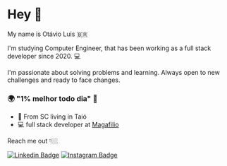 # Hey 👋

My name is Otávio Luis 🇧🇷

I'm studying Computer Engineer, that has been working as a full stack developer since 2020.  💻

I'm passionate about solving problems and learning. Always open to new challenges and ready to face changes.

### 🌍 "1% melhor todo dia" 🧠

- 📍 From SC living in Taió
- 💻 full stack developer at [Magafilio](https://magafilio.com.br/)

Reach me out 👇🏼

 [![Linkedin Badge](https://img.shields.io/badge/-LinkedIn-blue?style=flat-square&logo=Linkedin&logoColor=white&link=https://www.linkedin.com/in/isadora-rodrigues-stangarlin-48402b141/)](https://www.linkedin.com/in/ot%C3%A1vio-luis-martins-110a64157/) [![Instagram Badge](https://img.shields.io/badge/-Instagram-red?style=flat-square&logo=Instagram&logoColor=white&link=https://www.instagram.com/papodedev/)](https://www.instagram.com/otavioluism/)
